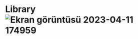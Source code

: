 # Library![Ekran görüntüsü 2023-04-11 174959](https://user-images.githubusercontent.com/95139899/231201610-e47f424c-9800-470c-88bd-0b51afb04057.png)
